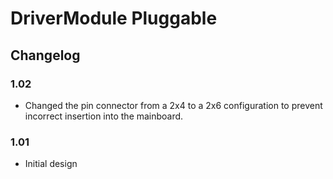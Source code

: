 # DriverModule Pluggable
## Changelog
### 1.02
- Changed the pin connector from a 2x4 to a 2x6 configuration to prevent incorrect insertion into the mainboard.
### 1.01
- Initial design